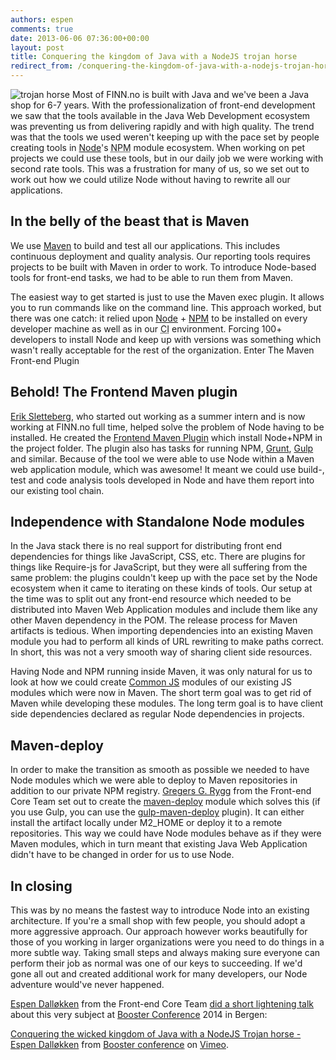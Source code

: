 ```yaml
---
authors: espen
comments: true
date: 2013-06-06 07:36:00+00:00
layout: post
title: Conquering the kingdom of Java with a NodeJS trojan horse
redirect_from: /conquering-the-kingdom-of-java-with-a-nodejs-trojan-horse/
---
```

<img src="http://upload.wikimedia.org/wikipedia/commons/6/6e/Trojan_Horse_by_A_Yakovlev_1911.jpg" alt="trojan horse">
Most of FINN.no is built with Java and we've been a Java shop for 6-7 years. With the professionalization of front-end development we saw that the tools available in the Java Web Development ecosystem was preventing us from delivering rapidly and with high quality.
The trend was that the tools we used weren't keeping up with the pace set by people creating tools in <a href="http://nodejs.org/">Node</a>'s <acronym title="Node Package Management">NPM</acronym> module ecosystem. When working on pet projects we could use these tools, but in our daily job we were working with second rate tools. This was a frustration for many of us, so we set out to work out how we could utilize Node without having to rewrite all our applications.

<h2>In the belly of the beast that is Maven</h2>
We use <a href="http://maven.apache.org/">Maven</a> to build and test all our applications. This includes continuous deployment and quality analysis. Our reporting tools requires projects to be built with Maven in order to work. To introduce Node-based tools for front-end tasks, we had to be able to run them from Maven.

The easiest way to get started is just to use the Maven exec plugin. It allows you to run commands like on the command line. This approach worked, but there was one catch: it relied upon <a href="http://nodejs.org/">Node</a> + <a href="https://www.npmjs.org/">NPM</a> to be installed on every developer machine as well as in our <acronym title="Continuous Integration">CI</acronym> environment. Forcing 100+ developers to install Node and keep up with versions was something which wasn't really acceptable for the rest of the organization. Enter The Maven Front-end Plugin

<h2>Behold! The Frontend Maven plugin</h2>
<a href="https://github.com/eirslett">Erik Sletteberg</a>, who started out working as a summer intern and is now working at FINN.no full time, helped solve the problem of Node having to be installed. He created the <a href="https://github.com/eirslett/frontend-maven-plugin">Frontend Maven Plugin</a> which install Node+NPM in the project folder. The plugin also has tasks for running NPM, <a href="http://gruntjs.com/">Grunt</a>, <a href="http://gulpjs.com/">Gulp</a> and similar.
Because of the tool we were able to use Node within a Maven web application module, which was awesome! It meant we could use build-, test and code analysis tools developed in Node and have them report into our existing tool chain.

<h2>Independence with Standalone Node modules</h2>
In the Java stack there is no real support for distributing front end dependencies for things like JavaScript, CSS, etc. There are plugins for things like Require-js for JavaScript, but they were all suffering from the same problem: the plugins couldn't keep up with the pace set by the Node ecosystem when it came to iterating on these kinds of tools.
Our setup at the time was to split out any front-end resource which needed to be distributed into Maven Web Application modules and include them like any other Maven dependency in the POM. The release process for Maven artifacts is tedious. When importing dependencies into an existing Maven module you had to perform all kinds of URL rewriting to make paths correct. In short, this was not a very smooth way of sharing client side resources.

Having Node and NPM running inside Maven, it was only natural for us to look at how we could create <a href="http://wiki.commonjs.org/wiki/CommonJS">Common JS</a> modules of our existing JS modules which were now in Maven. The short term goal was to get rid of Maven while developing these modules. The long term goal is to have client side dependencies declared as regular Node dependencies in projects.

<h2>Maven-deploy</h2>
In order to make the transition as smooth as possible we needed to have Node modules which we were able to deploy to Maven repositories in addition to our private NPM registry. <a href="https://github.com/gregersrygg">Gregers G. Rygg</a> from the Front-end Core Team set out to create the <a href="https://github.com/finn-no/maven-deploy">maven-deploy</a> module which solves this (if you use Gulp, you can use the <a href="https://www.npmjs.org/package/gulp-maven-deploy">gulp-maven-deploy</a> plugin). It can either install the artifact locally under M2_HOME or deploy it to a remote repositories. This way we could have Node modules behave as if they were Maven modules, which in turn meant that existing Java Web Application didn't have to be changed in order for us to use Node.

<h2>In closing</h2>
This was by no means the fastest way to introduce Node into an existing architecture. If you're a small shop with few people, you should adopt a more aggressive approach. Our approach however works beautifully for those of you working in larger organizations were you need to do things in a more subtle way. Taking small steps and always making sure everyone can perform their job as normal was one of our keys to succeeding. If we'd gone all out and created additional work for many developers, our Node adventure would've never happened.

<a href="//github.com/leftieFriele">Espen Dalløkken</a> from the Front-end Core Team <a href="http://2014.boosterconf.no/talks/232">did a short lightening talk</a> about this very subject at <a href="http://www.boosterconf.no/">Booster Conference</a> 2014 in Bergen:
<p><a href="http://vimeo.com/89938193">Conquering the wicked kingdom of Java with a NodeJS Trojan horse - Espen Dalløkken</a> from <a href="http://vimeo.com/boosterconf">Booster conference</a> on <a href="https://vimeo.com">Vimeo</a>.</p>